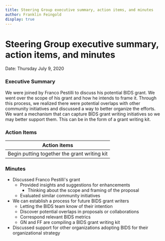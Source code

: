 ```yaml
---
title: Steering Group executive summary, action items, and minutes
author: Franklin Feingold
display: true
---
```


# Steering Group executive summary, action items, and minutes

Date: Thursday July 9, 2020

<!--more-->

### Executive Summary

We were joined by Franco Pestilli to discuss his potential BIDS grant. We went over the scope of his grant and how he intends to frame it. Through this process, we realized there were potential overlaps with other community initiatives and discussed a way to better organize the efforts. We want a mechanism that can capture BIDS grant writing initiatives so we may better support them. This can be in the form of a grant writing kit. 

### Action Items

| Action items |
| ------------ |
| Begin putting together the grant writing kit |


### Minutes

- Discussed Franco Pestilli's grant
    - Provided insights and suggestions for enhancements
        - Thinking about the scope and framing of the proposal
    - Evaluated similar community initiatives
- We can establish a process for future BIDS grant writers 
    - Letting the BIDS team know of their intention
    - Discover potential overlaps in proposals or collaborations
    - Correspond relevant BIDS metrics
    - GN and FF are compiling a BIDS grant writing kit
- Discussed support for other organizations adopting BIDS for their organizational strategy
